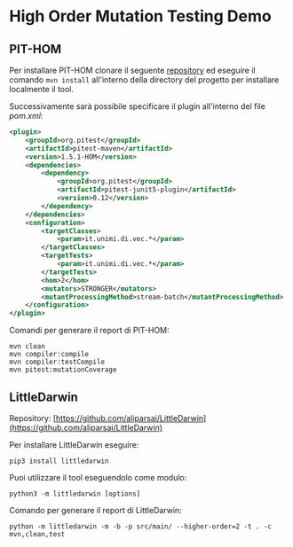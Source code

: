 # High Order Mutation Testing Demo

## PIT-HOM
Per installare PIT-HOM clonare il seguente [repository](https://github.com/ucd-csl/pitest) ed eseguire il comando ``` mvn install ``` all'interno della directory del progetto per installare localmente il tool. 

Successivamente sarà possibile specificare il plugin all'interno del file _pom.xml_:

```xml
<plugin>
    <groupId>org.pitest</groupId>
    <artifactId>pitest-maven</artifactId>
    <version>1.5.1-HOM</version>
    <dependencies>
        <dependency>
            <groupId>org.pitest</groupId>
            <artifactId>pitest-junit5-plugin</artifactId>
            <version>0.12</version>
        </dependency>
    </dependencies>
    <configuration>
        <targetClasses>
            <param>it.unimi.di.vec.*</param>
        </targetClasses>
        <targetTests>
            <param>it.unimi.di.vec.*</param>
        </targetTests>
        <hom>2</hom>
        <mutators>STRONGER</mutators>
        <mutantProcessingMethod>stream-batch</mutantProcessingMethod>
    </configuration>
</plugin>
```



Comandi per generare il report di PIT-HOM:

```console
mvn clean
mvn compiler:compile
mvn compiler:testCompile
mvn pitest:mutationCoverage
```

## LittleDarwin

Repository: [https://github.com/aliparsai/LittleDarwin](https://github.com/aliparsai/LittleDarwin)

Per installare LittleDarwin eseguire:


```console
pip3 install littledarwin 
 ```

Puoi utilizzare il tool eseguendolo come modulo:


```console
python3 -m littledarwin [options]
 ```


Comando per generare il report di LittleDarwin:


```console
python -m littledarwin -m -b -p src/main/ --higher-order=2 -t . -c mvn,clean,test
```
